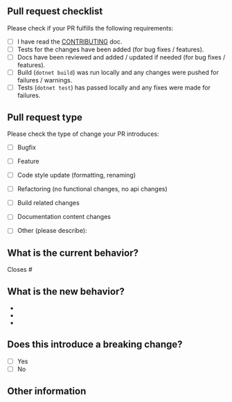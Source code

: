<!-- Please refer to our contributing documentation for any questions on submitting a pull request, or let us know here if you need any help: https://ionicframework.com/docs/building/contributing -->

## Pull request checklist

Please check if your PR fulfills the following requirements:
- [ ] I have read the [CONTRIBUTING](https://github.com/fabasoad/ghacu/CONTRIBUTING.md) doc.
- [ ] Tests for the changes have been added (for bug fixes / features).
- [ ] Docs have been reviewed and added / updated if needed (for bug fixes / features).
- [ ] Build (`dotnet build`) was run locally and any changes were pushed for failures / warnings.
- [ ] Tests (`dotnet test`) has passed locally and any fixes were made for failures.

## Pull request type

<!-- Please do not submit updates to dependencies unless it fixes an issue. --> 

<!-- Please try to limit your pull request to one type, submit multiple pull requests if needed. --> 

Please check the type of change your PR introduces:
- [ ] Bugfix
- [ ] Feature
- [ ] Code style update (formatting, renaming)
- [ ] Refactoring (no functional changes, no api changes)
- [ ] Build related changes
- [ ] Documentation content changes
- [ ] Other (please describe): 


## What is the current behavior?
<!-- Please describe the current behavior that you are modifying, or link to a relevant issue. -->

Closes #<IssueNumber>


## What is the new behavior?
<!-- Please describe the behavior or changes that are being added by this PR. -->

-
-
-

## Does this introduce a breaking change?

- [ ] Yes
- [ ] No

<!-- If this introduces a breaking change, please describe the impact and migration path for existing applications below. -->


## Other information

<!-- Any other information that is important to this PR such as screenshots of how the component looks before and after the change. -->
<!-- This document was adapted from the open-source [appium/appium](https://github.com/appium/appium/blob/main/.github/PULL_REQUEST_TEMPLATE.md) repository. -->
